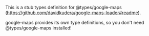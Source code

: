 This is a stub types definition for @types/google-maps (https://github.com/davidkudera/google-maps-loader#readme).

google-maps provides its own type definitions, so you don't need @types/google-maps installed!